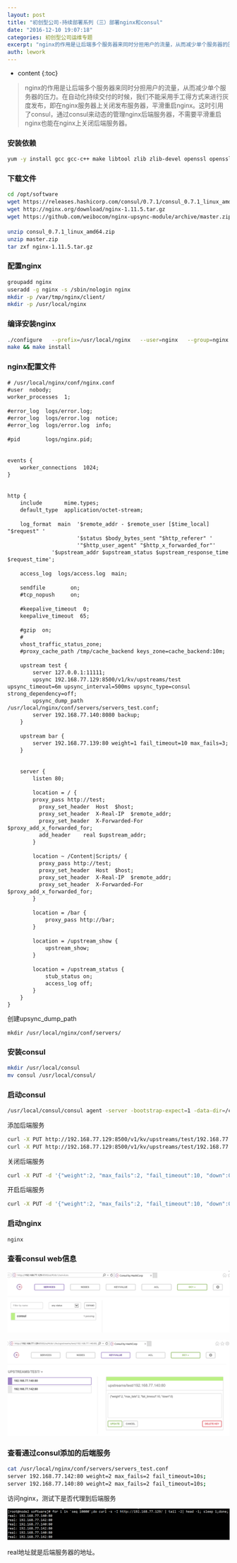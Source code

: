 ```yaml
---
layout: post
title: "初创型公司-持续部署系列（三）部署nginx和consul"
date: "2016-12-10 19:07:18"
categories: 初创型公司运维专题
excerpt: "nginx的作用是让后端多个服务器来同时分担用户的流量，从而减少单个服务器的压力。在自动化持续交付的时候，我们不能采用手工得方式来进行灰度发布，..."
auth: lework
---
```

* content
{:toc}



> nginx的作用是让后端多个服务器来同时分担用户的流量，从而减少单个服务器的压力。在自动化持续交付的时候，我们不能采用手工得方式来进行灰度发布，即在nginx服务器上关闭发布服务器，平滑重启nginx。这时引用了consul，通过consul来动态的管理nginx后端服务器，不需要平滑重启nginx也能在nginx上关闭后端服务器。

### 安装依赖
```bash
yum -y install gcc gcc-c++ make libtool zlib zlib-devel openssl openssl-devel pcre pcre-devel
```

### 下载文件
```bash
cd /opt/software
wget https://releases.hashicorp.com/consul/0.7.1/consul_0.7.1_linux_amd64.zip
wget http://nginx.org/download/nginx-1.11.5.tar.gz
wget https://github.com/weibocom/nginx-upsync-module/archive/master.zip

unzip consul_0.7.1_linux_amd64.zip
unzip master.zip 
tar zxf nginx-1.11.5.tar.gz
```
### 配置nginx
```bash
groupadd nginx
useradd -g nginx -s /sbin/nologin nginx
mkdir -p /var/tmp/nginx/client/
mkdir -p /usr/local/nginx
```
###  编译安装nginx
```bash
./configure   --prefix=/usr/local/nginx   --user=nginx   --group=nginx   --with-http_ssl_module   --with-http_flv_module   --with-http_stub_status_module   --with-http_gzip_static_module   --with-http_realip_module   --http-client-body-temp-path=/var/tmp/nginx/client/   --http-proxy-temp-path=/var/tmp/nginx/proxy/   --http-fastcgi-temp-path=/var/tmp/nginx/fcgi/   --http-uwsgi-temp-path=/var/tmp/nginx/uwsgi   --http-scgi-temp-path=/var/tmp/nginx/scgi   --with-pcre --add-module=../nginx-upsync-module-master
make && make install
```

### nginx配置文件
```
# /usr/local/nginx/conf/nginx.conf
#user  nobody;
worker_processes  1;

#error_log  logs/error.log;
#error_log  logs/error.log  notice;
#error_log  logs/error.log  info;

#pid        logs/nginx.pid;


events {
    worker_connections  1024;
}


http {
    include       mime.types;
    default_type  application/octet-stream;

    log_format  main  '$remote_addr - $remote_user [$time_local] "$request" '
                      '$status $body_bytes_sent "$http_referer" '
                      '"$http_user_agent" "$http_x_forwarded_for"'
 		      '$upstream_addr $upstream_status $upstream_response_time $request_time';

    access_log  logs/access.log  main;

    sendfile        on;
    #tcp_nopush     on;

    #keepalive_timeout  0;
    keepalive_timeout  65;

    #gzip  on;
    #
    vhost_traffic_status_zone;
    #proxy_cache_path /tmp/cache_backend keys_zone=cache_backend:10m;

    upstream test {
        server 127.0.0.1:11111;
        upsync 192.168.77.129:8500/v1/kv/upstreams/test upsync_timeout=6m upsync_interval=500ms upsync_type=consul strong_dependency=off;
        upsync_dump_path /usr/local/nginx/conf/servers/servers_test.conf;
        server 192.168.77.140:8080 backup;
    }

    upstream bar {
        server 192.168.77.139:80 weight=1 fail_timeout=10 max_fails=3; 
    } 


    server {
        listen 80;

        location = / {
        proxy_pass http://test;
	      proxy_set_header  Host  $host;
	      proxy_set_header  X-Real-IP  $remote_addr;
	      proxy_set_header  X-Forwarded-For  $proxy_add_x_forwarded_for;
	      add_header	real $upstream_addr;
        }

        location ~ /Content|Scripts/ {
	      proxy_pass http://test;
	      proxy_set_header  Host  $host;
	      proxy_set_header  X-Real-IP  $remote_addr;
	      proxy_set_header  X-Forwarded-For  $proxy_add_x_forwarded_for;
        }

        location = /bar {
            proxy_pass http://bar;
        }

        location = /upstream_show {
            upstream_show;
        }

        location = /upstream_status {
            stub_status on;
            access_log off;
        }
    }
}
```
创建upsync_dump_path 

```
mkdir /usr/local/nginx/conf/servers/
```


### 安装consul
```bash
mkdir /usr/local/consul
mv consul /usr/local/consul/
```

### 启动consul
```bash
/usr/local/consul/consul agent -server -bootstrap-expect=1 -data-dir=/consul_data -node=one1 -bind=192.168.77.129 -config-dir=/etc/consul.d -client 0.0.0.0 -ui
```

添加后端服务
```bash
curl -X PUT http://192.168.77.129:8500/v1/kv/upstreams/test/192.168.77.140:80
curl -X PUT http://192.168.77.129:8500/v1/kv/upstreams/test/192.168.77.142:80
```
关闭后端服务
```bash
curl -X PUT -d '{"weight":2, "max_fails":2, "fail_timeout":10, "down":0}' http://192.168.77.129:8500/v1/kv/upstreams/test/192.168.77.140:80
```
开启后端服务
```bash
curl -X PUT -d '{"weight":2, "max_fails":2, "fail_timeout":10, "down":0}' http://192.168.77.129:8500/v1/kv/upstreams/test/192.168.77.142:80
```
### 启动nginx
```bash
nginx
```

### 查看consul web信息

![Paste_Image.png](/assets/images/ops/3629406-b06e4f8991245559.png)


![Paste_Image.png](/assets/images/ops/3629406-e1e83ebff55d38e9.png)


###  查看通过consul添加的后端服务
```bash
cat /usr/local/nginx/conf/servers/servers_test.conf 
server 192.168.77.142:80 weight=2 max_fails=2 fail_timeout=10s;
server 192.168.77.140:80 weight=2 max_fails=2 fail_timeout=10s;
```


访问nginx，测试下是否代理到后端服务

![Paste_Image.png](/assets/images/ops/3629406-1e1fb3cce9ca5270.png)


real地址就是后端服务器的地址。

